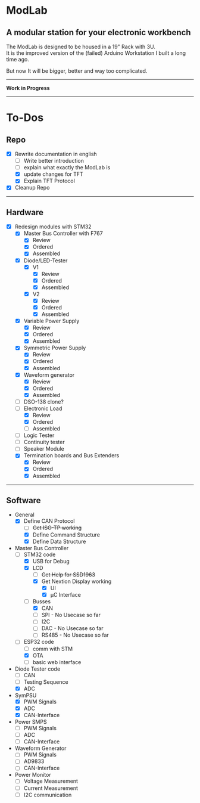 # ModLab

## A modular station for your electronic workbench

The ModLab is designed to be housed in a 19" Rack with 3U.  
It is the improved version of the (failed) Arduino Workstation I built a long time ago.

But now It will be bigger, better and way too complicated.

---

**Work in Progress**

---

# To-Dos

## Repo

- [X] Rewrite documentation in english
  - [ ] Write better introduction
  - [ ] explain what exactly the ModLab is
  - [X] update changes for TFT
  - [X] Explain TFT Protocol
- [X] Cleanup Repo

---

## Hardware

- [X] Redesign modules with STM32
  - [x] Master Bus Controller with F767
    - [X] Review
    - [X] Ordered
    - [X] Assembled
  - [x] Diode/LED-Tester
    - [X] V1
      - [X] Review
      - [X] Ordered
      - [X] Assembled
    - [X] V2
      - [X] Review
      - [X] Ordered
      - [X] Assembled
  - [X] Variable Power Supply
    - [X] Review
    - [X] Ordered
    - [X] Assembled
  - [x] Symmetric Power Supply
    - [X] Review
    - [X] Ordered
    - [X] Assembled
  - [x] Waveform generator
    - [x] Review
    - [X] Ordered
    - [X] Assembled
  - [ ] DSO-138 clone?
  - [ ] Electronic Load
    - [X] Review
    - [X] Ordered
    - [ ] Assembled
  - [ ] Logic Tester
  - [ ] Continuity tester
  - [ ] Speaker Module
  - [x] Termination boards and Bus Extenders
    - [x] Review
    - [X] Ordered
    - [X] Assembled

---

## Software

- General
  - [X] Define CAN Protocol
    - [ ] ~~Get ISO-TP working~~
    - [X] Define Command Structure
    - [X] Define Data Structure
- Master Bus Controller
  - [ ] STM32 code
    - [X] USB for Debug
    - [X] LCD
      - [ ] ~~Get Help for SSD1963~~
      - [X] Get Nextion Display working
        - [X] UI
        - [X] µC Interface
    - [ ] Busses
      - [X] CAN
      - [ ] SPI - No Usecase so far
      - [ ] I2C
      - [ ] DAC - No Usecase so far
      - [ ] RS485 - No Usecase so far
  - [ ] ESP32 code
    - [ ] comm with STM
    - [X] OTA
    - [ ] basic web interface
- Diode Tester code
  - [ ] CAN
  - [ ] Testing Sequence
  - [X] ADC
- SymPSU
  - [X] PWM Signals
  - [X] ADC
  - [X] CAN-Interface
- Power SMPS
  - [ ] PWM Signals
  - [ ] ADC
  - [ ] CAN-Interface
- Waveform Generator
  - [ ] PWM Signals
  - [ ] AD9833
  - [ ] CAN-Interface
- Power Monitor
  - [ ] Voltage Measurement
  - [ ] Current Measurement
  - [ ] I2C communication